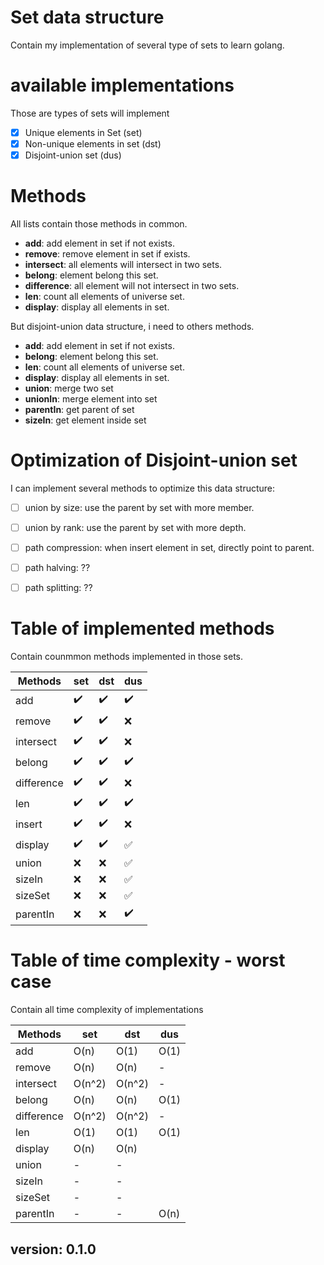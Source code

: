# Set data structure
Contain my implementation of several type of sets to learn golang.

# available implementations 
Those are types of sets will implement
- [X] Unique elements in Set (set)
- [X] Non-unique elements in set (dst)
- [X] Disjoint-union set (dus)

# Methods
All lists contain those methods in common.

- **add**: add element in set if not exists.
- **remove**: remove element in set if exists.
- **intersect**: all elements will intersect in two sets.
- **belong**: element belong this set.
- **difference**: all element will not intersect in two sets.
- **len**: count all elements of universe set.
- **display**: display all elements in set.

But disjoint-union data structure, i need to others methods.

- **add**: add element in set if not exists.
- **belong**: element belong this set.
- **len**: count all elements of universe set.
- **display**: display all elements in set.
- **union**: merge two set
- **unionIn**: merge element into set
- **parentIn**: get parent of set
- **sizeIn**: get element inside set

# Optimization of Disjoint-union set
I can implement several methods to optimize this data structure:

- [ ] union by size: use the parent by set with more member.
- [ ] union by rank: use the parent by set with more depth.
- [ ] path compression: when insert element in set, directly point to parent.
- [ ] path halving: ??
- [ ] path splitting: ?? 


# Table of implemented methods
Contain counmmon methods implemented in those sets.

| Methods | set | dst | dus |
| ---- | ---- | ---- | ---- |
| add | :heavy_check_mark: | :heavy_check_mark: | :heavy_check_mark: |
| remove | :heavy_check_mark: | :heavy_check_mark: | :x: |
| intersect | :heavy_check_mark: | :heavy_check_mark: | :x: |
| belong | :heavy_check_mark: | :heavy_check_mark: | :heavy_check_mark: |
| difference | :heavy_check_mark: | :heavy_check_mark: | :x: |
| len| :heavy_check_mark: | :heavy_check_mark: | :heavy_check_mark: |
| insert | :heavy_check_mark: | :heavy_check_mark: | :x: |
| display | :heavy_check_mark: | :heavy_check_mark: | :white_check_mark: |
| union | :x: | :x: | :white_check_mark: |
| sizeIn | :x: | :x: | :white_check_mark: |
| sizeSet | :x: | :x: | :white_check_mark: |
| parentIn | :x: | :x: | :heavy_check_mark: |

# Table of time complexity - worst case
Contain all time complexity of implementations

| Methods | set | dst | dus |
| ---- | ---- | ---- | ---- |
| add        | O(n)  | O(1) | O(1) |
| remove     | O(n) | O(n) | - |
| intersect  | O(n^2) | O(n^2) | - |
| belong     | O(n) | O(n) | O(1) |
| difference | O(n^2) | O(n^2) | - |
| len        | O(1) | O(1) | O(1) |
| display    | O(n) | O(n) |  |
| union      | - | - |  |
| sizeIn     | - | - |  |
| sizeSet    | - | - |  |
| parentIn   | - | - | O(n) |

## version: 0.1.0
